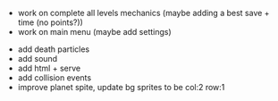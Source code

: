 <!-- - work on next levels -->
- work on complete all levels mechanics (maybe adding a best save + time (no points?))
- work on main menu (maybe add settings)
<!-- - add background -->
- add death particles
- add sound
- add html + serve
- add collision events
- improve planet spite, update bg sprites to be col:2 row:1
